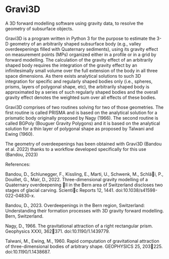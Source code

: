 # Gravi3D
A 3D forward modelling software using gravity data, to resolve the geometry of subsurface objects.

Gravi3D is a program written in Python 3 for the purpose to estimate the 3-D geometry of an arbitrarily shaped subsurface body (e.g., valley overdeepenings filled with Quaternary sediments), using its gravity effect on measurement points (MPs) organized either in a profile or in a grid by forward modelling. 
The calculation of the gravity effect of an arbitrarily shaped body requires the integration of the gravity effect by an infinitesimally small volume over the full extension of the body in all three space dimensions. As there exists analytical solutions to such 3D integration for specific and regularly shaped bodies only (i.e., spheres, prisms, layers of polygonal shape, etc), the arbitrarily shaped body is approximated by a series of such regularly shaped bodies and the overall gravity effect denotes the weighted sum over all effects of these bodies.

Gravi3D comprises of two routines solving for two of those geometries. The first routine is called PRISMA and is based on the analytical solution for a prismatic body originally proposed by Nagy (1966). The second routine is called BGPoly (Bouguer Gravity Polygons) and it is based on the analytical solution for a thin layer of polygonal shape as proposed by Talwani and Ewing (1960).

The geometry of overdeepenings has been obtained with Gravi3D (Bandou et al. 2022) thanks to a workflow developed specifically for this use (Bandou, 2023)

References:

Bandou, D., Schlunegger, F., Kissling, E., Marti, U., Schwenk, M., Schläi, P., Douillet, G., Mair, D., 2022. Three-dimensional gravity modelling of a Quaternary overdeepening ll in the Bern area of Switzerland discloses two stages of glacial carving. Scientic Reports 12, 1441. doi:10.1038/s41598-022-04830-x.

Bandou, D., 2023. Overdeepenings in the Bern region, Switzerland: Understanding their formation processes with 3D gravity forward modelling. Bern, Switzerland.

Nagy, D., 1966. The gravitational attraction of a right rectangular prism. Geophysics XXXI, 362371. doi:10.1190/1.1439779.

Talwani, M., Ewing, M., 1960. Rapid computation of gravitational attraction of three-dimensional bodies of arbitrary shape. GEOPHYSICS 25, 203225. doi:10.1190/1.1438687.
